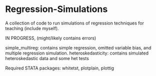 # Regression-Simulations
A collection of code to run simulations of regression techniques for teaching (include myself).


IN PROGRESS, (might/likely contains errors)

simple_multireg: contains simple regression, omitted variable bias, and multiple regression simulation. 
heteroskedasticity: contains simulated heteroskedastic data and some het tests 

Required STATA packages: whitetst, plotplain, plottig 
